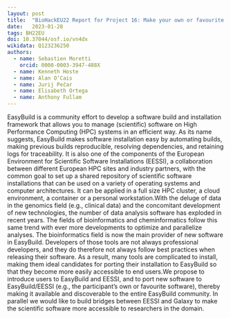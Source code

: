 ```yaml
---
layout: post
title:  "BioHackEU22 Report for Project 16: Make your own or favourite software available on your cluster with EasyBuild/EESSI"
date:   2023-01-28
tags: BH22EU
doi: 10.37044/osf.io/vn4dx
wikidata: Q123236250
authors:
  - name: Sebastien Moretti
    orcid: 0000-0003-3947-488X
  - name: Kenneth Hoste
  - name: Alan O’Cais
  - name: Jurij Pečar
  - name: Elisabeth Ortega
  - name: Anthony Fullam
---
```


EasyBuild is a community effort to develop a software build and installation framework that allows you to manage (scientific) software on High Performance Computing (HPC) systems in an efficient way. As its name suggests, EasyBuild makes software installation easy by automating builds, making previous builds reproducible, resolving dependencies, and retaining logs for traceability. It is also one of the components of the European Environment for Scientific Software Installations (EESSI), a collaboration between different European HPC sites and industry partners, with the common goal to set up a shared repository of scientific software installations that can be used on a variety of operating systems and computer architectures. It can be applied in a full size HPC cluster, a cloud environment, a container or a personal workstation.With the deluge of data in the genomics field (e.g., clinical data) and the concomitant development of new technologies, the number of data analysis software has exploded in recent years. The fields of bioinformatics and cheminformatics follow this same trend with ever more developments to optimize and parallelize analyses. The bioinformatics field is now the main provider of new software in EasyBuild. Developers of those tools are not always professional developers, and they do therefore not always follow best practices when releasing their software. As a result, many tools are complicated to install, making them ideal candidates for porting their installation to EasyBuild so that they become more easily accessible to end users.We propose to introduce users to EasyBuild and EESSI, and to port new software to EasyBuild/EESSI (e.g., the participant’s own or favourite software), thereby making it available and discoverable to the entire EasyBuild community. In parallel we would like to build bridges between EESSI and Galaxy to make the scientific software more accessible to researchers in the domain.


